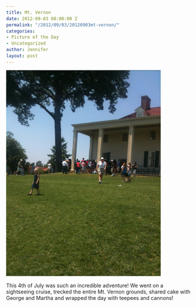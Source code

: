 ```yaml
---
title: Mt. Vernon
date: 2012-09-03 00:00:00 Z
permalink: "/2012/09/03/20120903mt-vernon/"
categories:
- Picture of the Day
- Uncategorized
author: Jennifer
layout: post
---
```


[<img height="560" alt="20120903-215524.jpg" width="420" class="alignnone " src="/assets/images/Mt-Vernon/1346709324000-missing.jpg" />](/assets/images/Mt-Vernon/1346709324000-missing.jpg)

This 4th of July was such an incredible adventure! We went on a sightseeing cruise, trecked the entire Mt. Vernon grounds, shared cake with George and Martha and wrapped the day with teepees and cannons!
